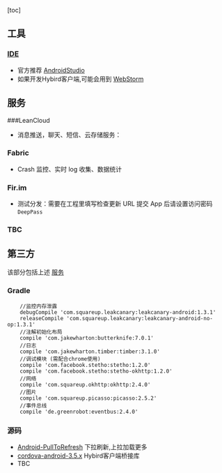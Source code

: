 [toc]

## 工具
### [IDE][1]
* 官方推荐 [AndroidStudio][2]
* 如果开发Hybird客户端,可能会用到 [WebStorm][3]


## 服务
###LeanCloud
* 消息推送，聊天、短信、云存储服务：

### Fabric
* Crash 监控、实时 log 收集、数据统计

### Fir.im
* 测试分发：需要在工程里填写检查更新 URL 提交 App 后请设置访问密码 `DeepPass`

### TBC


## 第三方
该部分包括上述 [服务](##服务)
### Gradle

```
 	//监控内存泄露
    debugCompile 'com.squareup.leakcanary:leakcanary-android:1.3.1'
    releaseCompile 'com.squareup.leakcanary:leakcanary-android-no-op:1.3.1'
	//注解初始化布局
    compile 'com.jakewharton:butterknife:7.0.1'
    //日志
    compile 'com.jakewharton.timber:timber:3.1.0'
    //调试模块 (需配合chrome使用)
    compile 'com.facebook.stetho:stetho:1.2.0'
    compile 'com.facebook.stetho:stetho-okhttp:1.2.0'
    //网络
    compile 'com.squareup.okhttp:okhttp:2.4.0'
    //图片
    compile 'com.squareup.picasso:picasso:2.5.2'
	//事件总线
    compile 'de.greenrobot:eventbus:2.4.0'
```

### 源码
* [Android-PullToRefresh][4] 下拉刷新,上拉加载更多
* [cordova-android-3.5.x][5] Hybird客户端桥接库
* TBC






[1]: http://tools.android.com/download/studio      			"AndroidStudio"
[2]: http://developer.android.com/tools/studio/index.html	"AndroidStudio"
[3]: https://www.jetbrains.com/webstorm/					"WebStorm"
[4]: https://github.com/chrisbanes/Android-PullToRefresh	"Android-PullToRefresh"
[5]: https://github.com/apache/cordova-android/tree/3.5.x	"Cordova"

